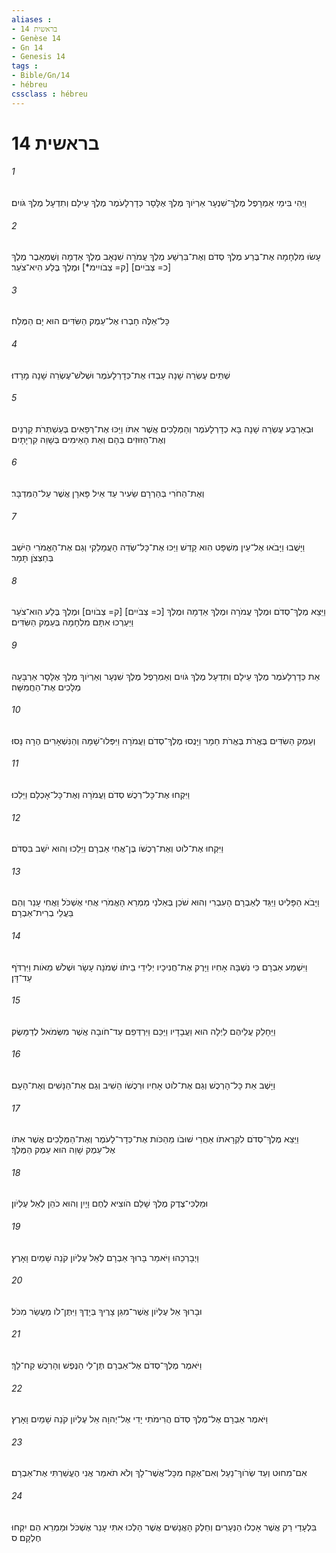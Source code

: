 ```yaml
---
aliases : 
- בראשית 14
- Genèse 14
- Gn 14
- Genesis 14
tags : 
- Bible/Gn/14
- hébreu
cssclass : hébreu
---
```


# בראשית 14

###### 1
וַיְהִי בִּימֵי אַמְרָפֶל מֶלֶךְ־שִׁנְעָר אַרְיֹוךְ מֶלֶךְ אֶלָּסָר כְּדָרְלָעֹמֶר מֶלֶךְ עֵילָם וְתִדְעָל מֶלֶךְ גֹּויִם׃
###### 2
עָשׂוּ מִלְחָמָה אֶת־בֶּרַע מֶלֶךְ סְדֹם וְאֶת־בִּרְשַׁע מֶלֶךְ עֲמֹרָה שִׁנְאָב מֶלֶךְ אַדְמָה וְשֶׁמְאֵבֶר מֶלֶךְ [כ= צְבֹיִים] [ק= צְבֹויִימ*] וּמֶלֶךְ בֶּלַע הִיא־צֹעַר׃
###### 3
כָּל־אֵלֶּה חָבְרוּ אֶל־עֵמֶק הַשִּׂדִּים הוּא יָם הַמֶּלַח׃
###### 4
שְׁתֵּים עֶשְׂרֵה שָׁנָה עָבְדוּ אֶת־כְּדָרְלָעֹמֶר וּשְׁלֹשׁ־עֶשְׂרֵה שָׁנָה מָרָדוּ׃
###### 5
וּבְאַרְבַּע עֶשְׂרֵה שָׁנָה בָּא כְדָרְלָעֹמֶר וְהַמְּלָכִים אֲשֶׁר אִתֹּו וַיַּכּוּ אֶת־רְפָאִים בְּעַשְׁתְּרֹת קַרְנַיִם וְאֶת־הַזּוּזִים בְּהָם וְאֵת הָאֵימִים בְּשָׁוֵה קִרְיָתָיִם׃
###### 6
וְאֶת־הַחֹרִי בְּהַרְרָם שֵׂעִיר עַד אֵיל פָּארָן אֲשֶׁר עַל־הַמִּדְבָּר׃
###### 7
וַיָּשֻׁבוּ וַיָּבֹאוּ אֶל־עֵין מִשְׁפָּט הִוא קָדֵשׁ וַיַּכּוּ אֶת־כָּל־שְׂדֵה הָעֲמָלֵקִי וְגַם אֶת־הָאֱמֹרִי הַיֹּשֵׁב בְּחַצְצֹן תָּמָר׃
###### 8
וַיֵּצֵא מֶלֶךְ־סְדֹם וּמֶלֶךְ עֲמֹרָה וּמֶלֶךְ אַדְמָה וּמֶלֶךְ [כ= צְבֹיִים] [ק= צְבֹויִם] וּמֶלֶךְ בֶּלַע הִוא־צֹעַר וַיַּעַרְכוּ אִתָּם מִלְחָמָה בְּעֵמֶק הַשִּׂדִּים׃
###### 9
אֵת כְּדָרְלָעֹמֶר מֶלֶךְ עֵילָם וְתִדְעָל מֶלֶךְ גֹּויִם וְאַמְרָפֶל מֶלֶךְ שִׁנְעָר וְאַרְיֹוךְ מֶלֶךְ אֶלָּסָר אַרְבָּעָה מְלָכִים אֶת־הַחֲמִשָּׁה׃
###### 10
וְעֵמֶק הַשִׂדִּים בֶּאֱרֹת בֶּאֱרֹת חֵמָר וַיָּנֻסוּ מֶלֶךְ־סְדֹם וַעֲמֹרָה וַיִּפְּלוּ־שָׁמָּה וְהַנִּשְׁאָרִים הֶרָה נָּסוּ׃
###### 11
וַיִּקְחוּ אֶת־כָּל־רְכֻשׁ סְדֹם וַעֲמֹרָה וְאֶת־כָּל־אָכְלָם וַיֵּלֵכוּ׃
###### 12
וַיִּקְחוּ אֶת־לֹוט וְאֶת־רְכֻשֹׁו בֶּן־אֲחִי אַבְרָם וַיֵּלֵכוּ וְהוּא יֹשֵׁב בִּסְדֹם׃
###### 13
וַיָּבֹא הַפָּלִיט וַיַּגֵּד לְאַבְרָם הָעִבְרִי וְהוּא שֹׁכֵן בְּאֵלֹנֵי מַמְרֵא הָאֱמֹרִי אֲחִי אֶשְׁכֹּל וַאֲחִי עָנֵר וְהֵם בַּעֲלֵי בְרִית־אַבְרָם׃
###### 14
וַיִּשְׁמַע אַבְרָם כִּי נִשְׁבָּה אָחִיו וַיָּרֶק אֶת־חֲנִיכָיו יְלִידֵי בֵיתֹו שְׁמֹנָה עָשָׂר וּשְׁלֹשׁ מֵאֹות וַיִּרְדֹּף עַד־דָּן׃
###### 15
וַיֵּחָלֵק עֲלֵיהֶם לַיְלָה הוּא וַעֲבָדָיו וַיַּכֵּם וַיִּרְדְּפֵם עַד־חֹובָה אֲשֶׁר מִשְּׂמֹאל לְדַמָּשֶׂק׃
###### 16
וַיָּשֶׁב אֵת כָּל־הָרְכֻשׁ וְגַם אֶת־לֹוט אָחִיו וּרְכֻשֹׁו הֵשִׁיב וְגַם אֶת־הַנָּשִׁים וְאֶת־הָעָם׃
###### 17
וַיֵּצֵא מֶלֶךְ־סְדֹם לִקְרָאתֹו אַחֲרֵי שׁוּבֹו מֵהַכֹּות אֶת־כְּדָר־לָעֹמֶר וְאֶת־הַמְּלָכִים אֲשֶׁר אִתֹּו אֶל־עֵמֶק שָׁוֵה הוּא עֵמֶק הַמֶּלֶךְ׃
###### 18
וּמַלְכִּי־צֶדֶק מֶלֶךְ שָׁלֵם הֹוצִיא לֶחֶם וָיָיִן וְהוּא כֹהֵן לְאֵל עֶלְיֹון׃
###### 19
וַיְבָרְכֵהוּ וַיֹּאמַר בָּרוּךְ אַבְרָם לְאֵל עֶלְיֹון קֹנֵה שָׁמַיִם וָאָרֶץ׃
###### 20
וּבָרוּךְ אֵל עֶלְיֹון אֲשֶׁר־מִגֵּן צָרֶיךָ בְּיָדֶךָ וַיִּתֶּן־לֹו מַעֲשֵׂר מִכֹּל׃
###### 21
וַיֹּאמֶר מֶלֶךְ־סְדֹם אֶל־אַבְרָם תֶּן־לִי הַנֶּפֶשׁ וְהָרְכֻשׁ קַח־לָךְ׃
###### 22
וַיֹּאמֶר אַבְרָם אֶל־מֶלֶךְ סְדֹם הֲרִימֹתִי יָדִי אֶל־יְהוָה אֵל עֶלְיֹון קֹנֵה שָׁמַיִם וָאָרֶץ׃
###### 23
אִם־מִחוּט וְעַד שְׂרֹוךְ־נַעַל וְאִם־אֶקַּח מִכָּל־אֲשֶׁר־לָךְ וְלֹא תֹאמַר אֲנִי הֶעֱשַׁרְתִּי אֶת־אַבְרָם׃
###### 24
בִּלְעָדַי רַק אֲשֶׁר אָכְלוּ הַנְּעָרִים וְחֵלֶק הָאֲנָשִׁים אֲשֶׁר הָלְכוּ אִתִּי עָנֵר אֶשְׁכֹּל וּמַמְרֵא הֵם יִקְחוּ חֶלְקָם׃ ס
